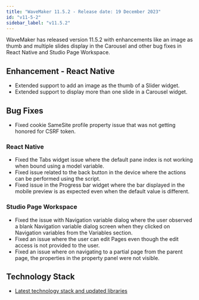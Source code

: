 ```yaml
---
title: "WaveMaker 11.5.2 - Release date: 19 December 2023"
id: "v11-5-2"
sidebar_label: "v11.5.2"
---
```


WaveMaker has released version 11.5.2 with enhancements like an image as thumb and multiple slides display in the Carousel and other bug fixes in React Native and Studio Page Workspace.

## Enhancement - React Native

- Extended support to add an image as the thumb of a Slider widget.
- Extended support to display more than one slide in a Carousel widget.

## Bug Fixes

- Fixed cookie SameSite profile property issue that was not getting honored for CSRF token.

### React Native

- Fixed the Tabs widget issue where the default pane index is not working when bound using a model variable.
- Fixed issue related to the back button in the device where the actions can be performed using the script.
- Fixed issue in the Progress bar widget where the bar displayed in the mobile preview is as expected even when the default value is different.

### Studio Page Workspace

- Fixed the issue with Navigation variable dialog where the user observed a blank Navigation variable dialog screen when they clicked on Navigation variables from the Variables section.
- Fixed an issue where the user can edit Pages even though the edit access is not provided to the user.
- Fixed an issue where on navigating to a partial page from the parent page, the properties in the property panel were not visible.

## Technology Stack

- [Latest technology stack and updated libraries](/learn/wavemaker-release-notes#technology-stack)

